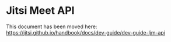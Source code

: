 Jitsi Meet API
============

This document has been moved here: https://jitsi.github.io/handbook/docs/dev-guide/dev-guide-ljm-api
